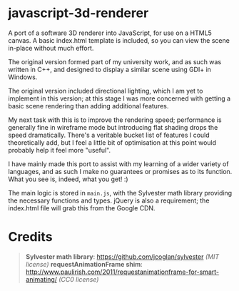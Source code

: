 javascript-3d-renderer
======================
A port of a software 3D renderer into JavaScript, for use on a HTML5 canvas. A basic index.html template is included, so you can view the scene in-place without much effort.

The original version formed part of my university work, and as such was written in C++, and designed to display a similar scene using GDI+ in Windows.

The original version included directional lighting, which I am yet to implement in this version; at this stage I was more concerned with getting a basic scene rendering than adding additional features.

My next task with this is to improve the rendering speed; performance is generally fine in wireframe mode but introducing flat shading drops the speed dramatically. There's a veritable bucket list of features I could theoretically add, but I feel a little bit of optimisation at this point would probably help it feel more "useful".

I have mainly made this port to assist with my learning of a wider variety of languages, and as such I make no guarantees or promises as to its function. What you see is, indeed, what you get! :)

The main logic is stored in `main.js`, with the Sylvester math library providing the necessary functions and types. jQuery is also a requirement; the index.html file will grab this from the Google CDN.

Credits
=======
>**Sylvester math library**: https://github.com/jcoglan/sylvester *(MIT license)*
>**requestAnimationFrame shim**: http://www.paulirish.com/2011/requestanimationframe-for-smart-animating/ *(CC0 license)*
